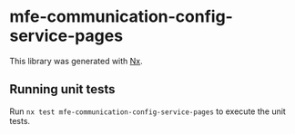 # mfe-communication-config-service-pages

This library was generated with [Nx](https://nx.dev).

## Running unit tests

Run `nx test mfe-communication-config-service-pages` to execute the unit tests.
